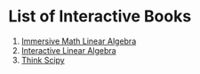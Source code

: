 # List of Interactive Books

1. [Immersive Math Linear Algebra](http://immersivemath.com/ila/index.html)
2. [Interactive Linear Algebra](https://textbooks.math.gatech.edu/ila/)
3. [Think Scipy](https://runestone.academy/runestone/books/published/thinkcspy/index.html)

